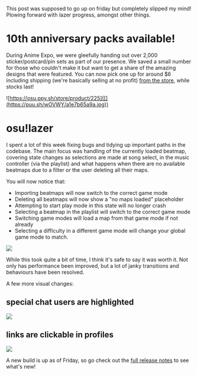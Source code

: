 This post was supposed to go up on friday but completely slipped my mind! Plowing forward with lazer progress, amongst other things.

# 10th anniversary packs available!

During Anime Expo, we were gleefully handing out over 2,000 sticker/postcard/pin sets as part of our presence. We saved a small number for those who couldn't make it but want to get a share of the amazing designs that were featured. You can now pick one up for around $6 including shipping (we're basically selling at no profit) [from the store](https://osu.ppy.sh/store/product/225), while stocks last!

![https://osu.ppy.sh/store/product/225]([](https://puu.sh/wOVWY/a1e7b65a9a.jpg))

# osu!lazer

I spent a lot of this week fixing bugs and tidying up important paths in the codebase. The main focus was handling of the currently loaded beatmap, covering state changes as selections are made at song select, in the music controller (via the playlist) and what happens when there are no available beatmaps due to a filter or the user deleting all their maps.

You will now notice that:

- Importing beatmaps will now switch to the correct game mode
- Deleting all beatmaps will now show a "no maps loaded" placeholder
- Attempting to start play mode in this state will no longer crash
- Selecting a beatmap in the playlist will switch to the correct game mode
- Switching game modes will load a map from that game mode if not already
- Selecting a difficulty in a different game mode will change your global game mode to match.

![](https://puu.sh/wRprW/466c41ade0.png)

While this took quite a bit of time, I think it's safe to say it was worth it. Not only has performance been improved, but a lot of janky transitions and behaviours have been resolved.

A few more visual changes:

## special chat users are highlighted

![](https://puu.sh/wRphi/ba7e79eebc.png)

## links are clickable in profiles

![](https://puu.sh/wRpj5/ceee1a5df0.png)


A new build is up as of Friday, so go check out the [full release notes](https://github.com/ppy/osu/releases/tag/v2017.721.0) to see what's new!